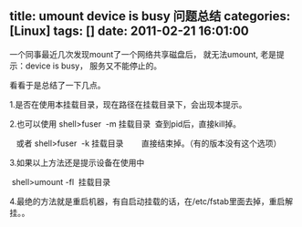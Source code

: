 title: umount device is busy 问题总结
categories: [Linux]
tags: []
date: 2011-02-21 16:01:00
---
<p>一个同事最近几次发现mount了一个网络共享磁盘后， 就无法umount, 老是提示：device is busy， 服务又不能停止的。</p><p>看看于是总结了一下几点。</p><p>1.是否在使用本挂载目录，现在路径在挂载目录下，会出现本提示。</p><p>2.也可以使用 shell&gt;fuser&nbsp; -m 挂载目录&nbsp; 查到pid后，直接kill掉。</p><p>&nbsp;&nbsp; 或者 shell&gt;fuser&nbsp; -k 挂载目录&nbsp;&nbsp;&nbsp;&nbsp;&nbsp;&nbsp;&nbsp; 直接结束掉。（有的版本没有这个选项）</p><p>3.如果以上方法还是提示设备在使用中 </p><p>&nbsp;shell&gt;umount -fl&nbsp; 挂载目录</p><p>4.最绝的方法就是重启机器，有自启动挂载的话，在/etc/fstab里面去掉，重启解挂。。</p>